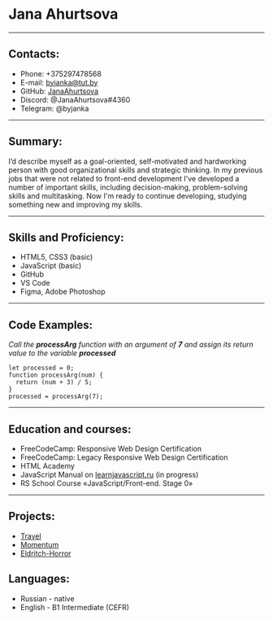 # **Jana Ahurtsova**

***

## **Contacts:**
* Phone: +375297478568
* E-mail: byjanka@tut.by
* GitHub: [JanaAhurtsova](https://github.com/JanaAhurtsova)
* Discord: @JanaAhurtsova#4360
* Telegram: @byjanka

***

## **Summary:**
I’d describe myself as a goal-oriented, self-motivated and hardworking person with good organizational skills and strategic thinking. 
In my previous jobs that were not related to front-end development I've developed a number of important skills, including decision-making, problem-solving skills and multitasking.
Now I'm ready to continue developing, studying something new and improving my skills.

***

## **Skills and Proficiency:**
* HTML5, CSS3 (basic)
* JavaScript (basic)
* GitHub
* VS Code
* Figma, Adobe Photoshop

***

## **Code Examples:**
_Call the ***processArg*** function with an argument of ***7*** and assign its return value to the variable ***processed***_
```
let processed = 0;
function processArg(num) {
  return (num + 3) / 5;
}
processed = processArg(7);
```
***

## **Education and courses:**
* FreeCodeCamp: Responsive Web Design Certification
* FreeCodeCamp: Legacy Responsive Web Design Certification
* HTML Academy
* JavaScript Manual on [learnjavascript.ru](https://learn.javascript.ru) (in progress)
* RS School Course «JavaScript/Front-end. Stage 0»

***

## **Projects:**
* [Travel](https://rolling-scopes-school.github.io/janaahurtsova-JSFEPRESCHOOL2022Q2/travel/)
* [Momentum](https://rolling-scopes-school.github.io/janaahurtsova-JSFEPRESCHOOL2022Q2/Momentum/)
* [Eldritch-Horror](https://rolling-scopes-school.github.io/janaahurtsova-JSFEPRESCHOOL2022Q2/eldritch-codejam/)

## **Languages:**
* Russian - native
* English - B1 Intermediate (CEFR)